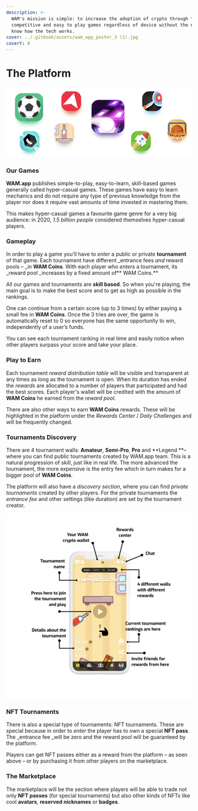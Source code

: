 ```yaml
---
description: >-
  WAM's mission is simple: to increase the adoption of crypto through fun,
  competitive and easy to play games regardless of device without the need to
  know how the tech works.
cover: ../.gitbook/assets/wam_app_poster_3 (1).jpg
coverY: 0
---
```


# The Platform

![](<../.gitbook/assets/image (8).png>)

### Our Games

**WAM.app** publishes simple-to-play, easy-to-learn, skill-based games generally called hyper-casual games. These games have easy to learn mechanics and do not require any type of previous knowledge from the player nor does it require vast amounts of time invested in mastering them.&#x20;

This makes hyper-casual games a favourite game genre for a very big audience: in 2020, _1.5 billion people_ considered themselves hyper-casual players.

### **Gameplay**

In order to play a game you'll have to _enter_ a public or private **tournament** of that game. Each tournament have different _entrance fees _and_ reward pools – _in **WAM Coins**. With each player who _enters_ a tournament, its _reward pool _increases by a fixed amount of** WAM Coins.**

All our games and tournaments are **skill based**. So when you're playing, the main goal is to make the best score and to get as high as possible in the rankings.

One can continue from a certain score (up to 3 times) by either paying a small fee in **WAM Coins**. Once the 3 tries are over, the game is automatically reset to 0 so everyone has the same opportunity to win, independently of a user’s funds.

You can see each tournament ranking in real time and easily notice when other players surpass your score and take your place.

### **Play to Earn**

Each tournament _reward distribution table_ will be visible and transparent at any times as long as the tournament is open. When its duration has ended the _rewards_ are allocated to a number of players that participated and had the best scores. Each player's wallet will be credited with the amount of **WAM Coins** he earned from the _reward pool_.

There are also other ways to earn **WAM Coins** rewards. These will be highlighted in the platform under the _Rewards Center_ / _Daily Challenges_ and will be frequently changed.

### Tournaments Discovery

There are 4 tournament walls: **Amateur**, **Semi-Pro**, **Pro** and **Legend **– where you can find public tournaments created by WAM.app team. This is a natural progression of skill, just like in real life. The more advanced the tournament, the more expensive is the entry fee which in turn makes for a bigger pool of **WAM Coins**.

The platform will also have a _discovery section_, where you can find _private tournaments_ created by other players. For the private tournaments the _entrance fee_ and other settings (like duration) are set by the tournament creator.

![](<../.gitbook/assets/image (1).png>)

### **NFT Tournaments**

There is also a special type of tournaments: NFT tournaments. These are special because in order to _enter_ the player has to own a special **NFT pass**. The _entrance fee _will be zero and the reward pool will be guaranteed by the platform.

Players can get NFT passes either as a reward from the platform – as seen above – or by purchasing it from other players on the marketplace.

### **The Marketplace**

The marketplace will be the section where players will be able to trade not only **NFT passes** (for special tournaments) but also other kinds of NFTs like cool **avatars**, **reserved nicknames** or **badges**.

